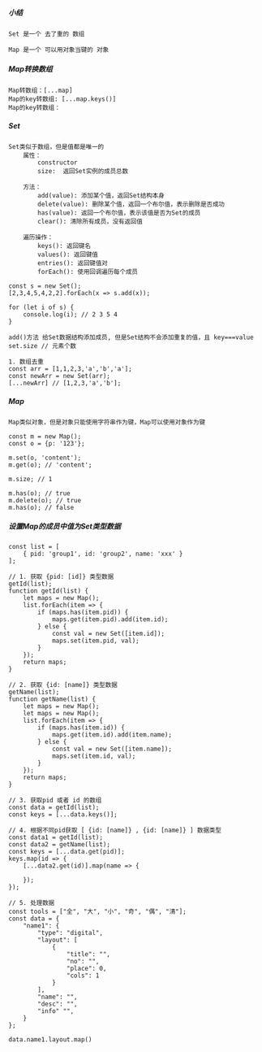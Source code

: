 ##### 小结
    Set 是一个 去了重的 数组
    
    Map 是一个 可以用对象当键的 对象
    
##### Map转换数组
    Map转数组：[...map]
    Map的key转数组: [...map.keys()]
    Map的key转数组：

##### Set
    Set类似于数组，但是值都是唯一的
        属性：
            constructor
            size:  返回Set实例的成员总数
            
        方法：
            add(value): 添加某个值，返回Set结构本身
            delete(value): 删除某个值，返回一个布尔值，表示删除是否成功
            has(value): 返回一个布尔值，表示该值是否为Set的成员
            clear(): 清除所有成员，没有返回值
            
        遍历操作：
            keys(): 返回键名
            values(): 返回键值
            entries(): 返回键值对
            forEach(): 使用回调遍历每个成员

    const s = new Set();
    [2,3,4,5,4,2,2].forEach(x => s.add(x));
    
    for (let i of s) {
        console.log(i); // 2 3 5 4
    }
    
    add()方法 给Set数据结构添加成员, 但是Set结构不会添加重复的值，且 key===value
    set.size // 元素个数

    1. 数组去重
    const arr = [1,1,2,3,'a','b','a'];
    const newArr = new Set(arr);
    [...newArr] // [1,2,3,'a','b'];
    
    
##### Map
    Map类似对象，但是对象只能使用字符串作为键，Map可以使用对象作为键
    
    const m = new Map();
    const o = {p: '123'};
    
    m.set(o, 'content');
    m.get(o); // 'content';
    
    m.size; // 1
    
    m.has(o); // true
    m.delete(o); // true
    m.has(o); // false
    
##### 设置Map的成员中值为Set类型数据
    const list = [
        { pid: 'group1', id: 'group2', name: 'xxx' }   
    ];
    
    // 1. 获取 {pid: [id]} 类型数据
    getId(list);
    function getId(list) {
        let maps = new Map();
        list.forEach(item => {
            if (maps.has(item.pid)) {
                maps.get(item.pid).add(item.id);
            } else {
                const val = new Set([item.id]);
                maps.set(item.pid, val);
            }
        });
        return maps;
    }
    
    // 2. 获取 {id: [name]} 类型数据
    getName(list);
    function getName(list) {
        let maps = new Map();
        let maps = new Map();
        list.forEach(item => {
            if (maps.has(item.id)) {
                maps.get(item.id).add(item.name);
            } else {
                const val = new Set([item.name]);
                maps.set(item.id, val);
            }
        });
        return maps;
    }
    
    // 3. 获取pid 或者 id 的数组
    const data = getId(list);
    const keys = [...data.keys()];
    
    // 4. 根据不同pid获取 [ {id: [name]} , {id: [name]} ] 数据类型
    const data1 = getId(list);
    const data2 = getName(list);
    const keys = [...data.get(pid)];
    keys.map(id => {
        [...data2.get(id)].map(name => {
            
        });
    });
    
    // 5. 处理数据
    const tools = ["全", "大", "小", "奇", "偶", "清"];
    const data = {
        "name1": {
            "type": "digital",
            "layout": [
                {
                    "title": "",
                    "no": "",
                    "place": 0,
                    "cols": 1
                }
            ],
            "name": "",
            "desc": "",
            "info" "",
        }
    };
    
    data.name1.layout.map()
